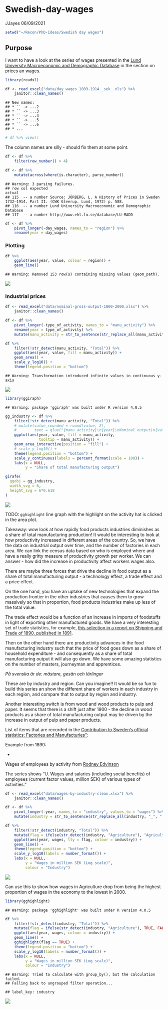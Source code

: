 Swedish-day-wages
================
JJayes
06/09/2021

``` r
setwd("~/Recon/PhD-Ideas/Swedish day wages")
```

## Purpose

I want to have a look at the series of wages presented in the [Lund
University Macroeconomic and Demographic
Database](https://ekh.lu.se/en/research/economic-history-data/lu-madd/prices-and-wages)
in the section on prices an wages.

``` r
library(readxl)

df <- read_excel("data/day_wages_1803-1914__sek_.xls") %>% 
    janitor::clean_names()
```

    ## New names:
    ## * `` -> ...2
    ## * `` -> ...3
    ## * `` -> ...4
    ## * `` -> ...5
    ## * `` -> ...6
    ## * ...

``` r
# df %>% view()
```

The column names are silly - should fix them at some point.

``` r
df <- df %>% 
    filter(row_number() > 4)

df <- df %>% 
    mutate(across(where(is.character), parse_number))
```

    ## Warning: 3 parsing failures.
    ## row col expected                                                                                                  actual
    ## 115  -- a number Source: JÖRBERG, L. A History of Prices in Sweden 1732–1914. Part II. (CWK Gleerup. Lund, 1972) p. 588.
    ## 116  -- a number Lund University Macroeconomic and Demographic Database                                                 
    ## 117  -- a number http://www.ehl.lu.se/database/LU-MADD

``` r
df <- df %>% 
    pivot_longer(-day_wages, names_to = "region") %>% 
    rename(year = day_wages)
```

### Plotting

``` r
df %>% 
    ggplot(aes(year, value, colour = region)) +
    geom_line() 
```

    ## Warning: Removed 153 row(s) containing missing values (geom_path).

![](Swedish-day-wages_files/figure-gfm/unnamed-chunk-4-1.png)<!-- -->

### Industrial prices

``` r
df <- read_excel("data/nominal-gross-output-1800-2000.xlsx") %>% 
    janitor::clean_names()

df <- df %>% 
    pivot_longer(-type_of_activity, names_to = "manu_activity") %>% 
    rename(year = type_of_activity) %>% 
    mutate(manu_activity = str_to_sentence(str_replace_all(manu_activity, "_", " ")))

df %>% 
    filter(!str_detect(manu_activity, "Total")) %>% 
    ggplot(aes(year, value, fill = manu_activity)) +
    geom_area() +
    scale_y_log10() +
    theme(legend.position = "bottom")
```

    ## Warning: Transformation introduced infinite values in continuous y-axis

![](Swedish-day-wages_files/figure-gfm/unnamed-chunk-5-1.png)<!-- -->

``` r
library(ggiraph)
```

    ## Warning: package 'ggiraph' was built under R version 4.0.5

``` r
gg_industry <- df %>% 
    filter(!str_detect(manu_activity, "Total")) %>%
    # mutate(value_rounded = round(value, 2),
    #        text = glue("{manu_activity}\n{year}\nNominal output\n{value_rounded} m SEK")) %>% 
    ggplot(aes(year, value, fill = manu_activity,
               tooltip = manu_activity)) +
    geom_area_interactive(position = "fill") +
    # scale_y_log10() +
    theme(legend.position = "bottom") +
    scale_y_continuous(labels = percent_format(scale = 100)) +
    labs(x = NULL,
         y = "Share of total manufacturing output")

girafe(
  ggobj = gg_industry,
  width_svg = 6,
  height_svg = 6*0.618
)
```

![](Swedish-day-wages_files/figure-gfm/unnamed-chunk-6-1.png)<!-- -->

TODO: `gghighlight` line graph with the highlight on the activity hat is
clicked in the area plot.

Takeaway: wow look at how rapidly food products industries diminishes as
a share of total manufacturing production! It would be interesting to
look at how productivity increased in different areas of the country.
So, we have the data on industrial output over time, and the number of
factories in each area. We can link the census data based on who is
employed where and have a really gritty measure of productivity growth
per worker. We can answer - how did the increase in productivity affect
workers wages also.

There are maybe three forces that drive the decline in food output as a
share of total manufacturing output - a technology effect, a trade
effect and a price effect.

On the one hand, you have an uptake of new technologies that expand the
production frontier in the other industries that causes them to grow
massively so that in proportion, food products industries make up less
of the total value.

The trade effect would be a function of an increase in imports of
foodstuffs in light of exporting other manufactured goods. We have a
very interesting set of trade statistics, for example, [this selection
in a report on Shipping and Trade of 1890, published in
1891](http://share.scb.se/ov9993/data/historisk%20statistik/%C3%96vrig%20statistik%20fr%C3%A5n%20andra%20myndigheter%201877-%2FKonsulernas%20ber%C3%A4ttelser%20om%20handel%20och%20sj%C3%B6fart%201877-1893%2FKonsulernas-berattelser-handel-sjofart-1890-1800-talet.pdf).

Then on the other hand there are productivity advances in the food
manufacturing industry such that the price of food goes down as a share
of household expenditure - and consequently as a share of total
manufacturing output it will also go down. We have some amazing
statistics on the number of masters, journeyman and apprentices.

*På svenska är de: mästare, gesän och lärlingar*

These are by industry and region. Can you imagine!! It would be so fun
to build this series an show the different share of workers in each
industry in each region, and compare that to output by region and
industry.

Another interesting switch is from wood and wood products to pulp and
paper. It seems that there is a shift just after 1900 - the decline in
wood products as a share of total manufacturing output may be driven by
the increase in output of pulp and paper products.

List of items that are recorded in the [Contribution to Sweden’s
official statistics: Factories and
Manufacturies"](https://www.scb.se/hitta-statistik/sok/Index?Subject=allsubjects&Series=BISOS+D+Fabriker+och+manufakturer+1858-1910&From=1854&To=1910&Sort=relevance&Query=&Page=11&Tab=older&Exact=false):

Example from 1890:

-   

Wages of employees by activity from [Rodney
Edvinson](https://ekh.lu.se/en/research/economic-history-data/lu-madd/prices-and-wages)

The series shows “U. Wages and salaries (including social benefits) of
employees (current factor values, million SEK) of various types of
activities.”

``` r
df <- read_excel("data/wages-by-industry-clean.xlsx") %>% 
    janitor::clean_names()

df <- df %>% 
    pivot_longer(-year, names_to = "industry", values_to = "wages") %>% 
    mutate(industry = str_to_sentence(str_replace_all(industry, "_", " ")))

df %>% 
    filter(!str_detect(industry, "Total")) %>% 
    mutate(flag = ifelse(str_detect(industry, "Agriculture"), "Agriculture", "Other")) %>% 
    ggplot(aes(year, wages, lty = flag, colour = industry)) +
    geom_line() +
    theme(legend.position = "bottom") +
    scale_y_log10(labels = number_format()) +
    labs(x = NULL,
         y = "Wages in million SEK (Log scale)",
         colour = "Industry")
```

![](Swedish-day-wages_files/figure-gfm/unnamed-chunk-7-1.png)<!-- -->

Can use this to show how wages in Agriculture drop from being the
highest proportion of wages in the economy to the lowest in 2000.

``` r
library(gghighlight)
```

    ## Warning: package 'gghighlight' was built under R version 4.0.5

``` r
df %>% 
    filter(!str_detect(industry, "Total")) %>% 
    mutate(flag = ifelse(str_detect(industry, "Agriculture"), TRUE, FALSE)) %>% 
    ggplot(aes(year, wages, colour = industry)) +
    geom_line() +
    gghighlight(flag == TRUE) +
    theme(legend.position = "bottom") +
    scale_y_log10(labels = number_format()) +
    labs(x = NULL,
         y = "Wages in million SEK (Log scale)",
         colour = "Industry")
```

    ## Warning: Tried to calculate with group_by(), but the calculation failed.
    ## Falling back to ungrouped filter operation...

    ## label_key: industry

![](Swedish-day-wages_files/figure-gfm/unnamed-chunk-8-1.png)<!-- -->
